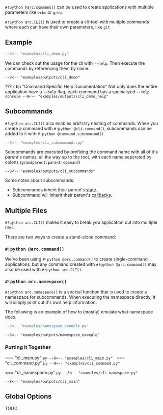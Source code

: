 `#!python @arc.command()` can be used to create applications with multiple parameters like `echo` or `grep`.

`#!python arc.CLI()` is used to create a cli-tool with multiple commands where each can have their own parameters, like `git`


## Example
```py title="cli_demo.py"
--8<-- "examples/cli_demo.py"
```
We can check out the usage for the cli with `--help`. Then execute the commands by referencing them by name.
```console
--8<-- "examples/outputs/cli_demo"
```

???+ tip "Command Specific Help Documentation"
    Not only does the entire application have a `--help` flag, each command
    has a specialized `--help`
    ```console
    --8<-- "examples/outputs/cli_demo_help"
    ```

## Subcommands
`#!python arc.CLI()` also enables arbitrary nesting of commands. When you create a command with `#!python @cli.command()`, subcommands can be added to it with `#!python @command.subcommand()`

```py title="cli_subcommands.py"
--8<-- "examples/cli_subcommands.py"
```
Subcommands are executed by prefixing the command name with all of it's parent's names, all the way up to the root, with each name seperated by colons (`grandparent:parent:command`)
```console
--8<-- "examples/outputs/cli_subcommands"
```

Some notes about subcommands:

- Subcommands inherit their parent's [state](command-state.md).
- Subcommand will inherit their parent's [callbacks](callbacks.md).

## Multiple Files
`#!python arc.CLI()` makes it easy to break you application out into multiple files.


There are two ways to create a stand-alone command:

### `#!python @arc.command()`

We've been using `#!python @arc.command()` to create single-command applications, but any command created with `#!python @arc.command()` may also be used with `#!python arc.CLI()`.

### `#!python arc.namespace()`

`#!python arc.namespace()` is a special function that is used to create a namespace for subcommands. When executing the namespace directly, it will simply print out it's own help information.

The following is an example of how to (mostly) emulate what namespace does.

```py title="namespace_example.py"
--8<-- "examples/namespace_example.py"
```
```console
--8<-- "examples/outputs/namespace_example"
```

### Putting it Together

=== "cli_main.py"
    ```py
    --8<-- "examples/cli_main.py"
    ```
=== "cli_command.py"
    ```py
    --8<-- "examples/cli_command.py"
    ```

=== "cli_namespace.py"
    ```py
    --8<-- "examples/cli_namespace.py"
    ```

```console
--8<-- "examples/outputs/cli_main"
```


## Global Options
TODO